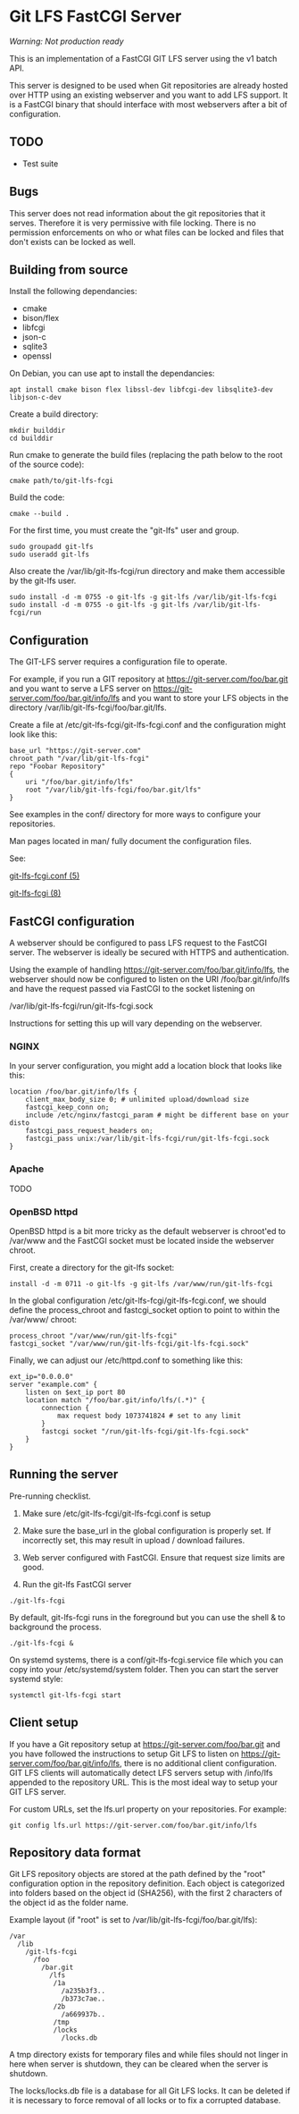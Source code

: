 # Git LFS FastCGI Server

*Warning: Not production ready*

This is an implementation of a FastCGI GIT LFS server using the v1 batch API.

This server is designed to be used when Git repositories are already hosted over HTTP 
using an existing webserver and you want to add LFS support. It is a FastCGI binary
that should interface with most webservers after a bit of configuration.

## TODO

* Test suite

## Bugs

This server does not read information about the git repositories that it serves.
Therefore it is very permissive with file locking. There is no permission
enforcements on who or what files can be locked and files that don't exists can
be locked as well.

## Building from source

Install the following dependancies:
 * cmake
 * bison/flex
 * libfcgi
 * json-c
 * sqlite3
 * openssl

On Debian, you can use apt to install the dependancies:
```
apt install cmake bison flex libssl-dev libfcgi-dev libsqlite3-dev libjson-c-dev
```

Create a build directory:
```
mkdir builddir
cd builddir

```

Run cmake to generate the build files (replacing the path below to the root of the source code):
```
cmake path/to/git-lfs-fcgi
```

Build the code:
```
cmake --build .
```

For the first time, you must create the "git-lfs" user and group.

```
sudo groupadd git-lfs
sudo useradd git-lfs
```

Also create the /var/lib/git-lfs-fcgi/run directory and make them accessible by the git-lfs user.

```
sudo install -d -m 0755 -o git-lfs -g git-lfs /var/lib/git-lfs-fcgi
sudo install -d -m 0755 -o git-lfs -g git-lfs /var/lib/git-lfs-fcgi/run
```


## Configuration

The GIT-LFS server requires a configuration file to operate.

For example, if you run a GIT repository at https://git-server.com/foo/bar.git and you want to serve
a LFS server on https://git-server.com/foo/bar.git/info/lfs and you want to store your LFS objects
in the directory /var/lib/git-lfs-fcgi/foo/bar.git/lfs.

Create a file at /etc/git-lfs-fcgi/git-lfs-fcgi.conf and the configuration might look like this:


```
base_url "https://git-server.com"
chroot_path "/var/lib/git-lfs-fcgi"
repo "Foobar Repository"
{
	uri "/foo/bar.git/info/lfs"
	root "/var/lib/git-lfs-fcgi/foo/bar.git/lfs"
}
```

See examples in the conf/ directory for more ways to configure your repositories.

Man pages located in man/ fully document the configuration files.

See:

[git-lfs-fcgi.conf (5)](man/git-lfs-fcgi.conf.txt)

[git-lfs-fcgi (8)](man/git-lfs-fcgi.txt)

## FastCGI configuration

A webserver should be configured to pass LFS request to the FastCGI server.
The webserver is ideally be secured with HTTPS and authentication.

Using the example of handling https://git-server.com/foo/bar.git/info/lfs,
the webserver should now be configured to listen on the URI /foo/bar.git/info/lfs
and have the request passed via FastCGI to the socket listening on

/var/lib/git-lfs-fcgi/run/git-lfs-fcgi.sock

Instructions for setting this up will vary depending on the webserver.

### NGINX

In your server configuration, you might add a location block that looks like this:

```
location /foo/bar.git/info/lfs {
	client_max_body_size 0; # unlimited upload/download size
	fastcgi_keep_conn on;
	include /etc/nginx/fastcgi_param # might be different base on your disto
	fastcgi_pass_request_headers on;
	fastcgi_pass unix:/var/lib/git-lfs-fcgi/run/git-lfs-fcgi.sock
}
```

### Apache

TODO

### OpenBSD httpd

OpenBSD httpd is a bit more tricky as the default webserver is chroot'ed to /var/www and
the FastCGI socket must be located inside the webserver chroot.

First, create a directory for the git-lfs socket:
```
install -d -m 0711 -o git-lfs -g git-lfs /var/www/run/git-lfs-fcgi
```

In the global configuration /etc/git-lfs-fcgi/git-lfs-fcgi.conf, we should
define the process_chroot and fastcgi_socket option to point to within the /var/www/ chroot:
```
process_chroot "/var/www/run/git-lfs-fcgi"
fastcgi_socket "/var/www/run/git-lfs-fcgi/git-lfs-fcgi.sock"
```

Finally, we can adjust our /etc/httpd.conf to something like this:
```
ext_ip="0.0.0.0"
server "example.com" {
	listen on $ext_ip port 80
	location match "/foo/bar.git/info/lfs/(.*)" {
		connection {
			max request body 1073741824 # set to any limit
		}
		fastcgi socket "/run/git-lfs-fcgi/git-lfs-fcgi.sock"
	}
}
```

## Running the server

Pre-running checklist.

1) Make sure /etc/git-lfs-fcgi/git-lfs-fcgi.conf is setup

2) Make sure the base_url in the global configuration is properly set. If incorrectly set, this
may result in upload / download failures.

3) Web server configured with FastCGI. Ensure that request size limits are good.

4) Run the git-lfs FastCGI server

```
./git-lfs-fcgi
```

By default, git-lfs-fcgi runs in the foreground but you can use the shell & to background the process.

```
./git-lfs-fcgi &
```

On systemd systems, there is a conf/git-lfs-fcgi.service file which you can copy into your /etc/systemd/system folder.
Then you can start the server systemd style:

```
systemctl git-lfs-fcgi start
```


## Client setup

If you have a Git repository setup at https://git-server.com/foo/bar.git and you have followed the instructions
to setup Git LFS to listen on https://git-server.com/foo/bar.git/info/lfs, there is no additional client configuration.
GIT LFS clients will automatically detect LFS servers setup with /info/lfs appended to the repository URL.
This is the most ideal way to setup your GIT LFS server.

For custom URLs, set the lfs.url property on your repositories. For example:

```
git config lfs.url https://git-server.com/foo/bar.git/info/lfs
```

## Repository data format

Git LFS repository objects are stored at the path defined by the "root" configuration option in the repository definition.
Each object is categorized into folders based on the object id (SHA256), with the first 2 characters of the object id
as the folder name.

Example layout (if "root" is set to /var/lib/git-lfs-fcgi/foo/bar.git/lfs):

	/var
	  /lib
	    /git-lfs-fcgi
	      /foo
	        /bar.git
	          /lfs
	           /1a
	             /a235b3f3..
	             /b373c7ae..
	           /2b
	             /a669937b..
	           /tmp
	           /locks
	             /locks.db

A tmp directory exists for temporary files and while files should not linger in here when server is shutdown, 
they can be cleared when the server is shutdown.

The locks/locks.db file is a database for all Git LFS locks. It can be deleted if it is necessary to force removal
of all locks or to fix a corrupted database.
